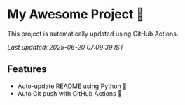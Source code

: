 # My Awesome Project 🚀

This project is automatically updated using GitHub Actions.

_Last updated: 2025-06-20 07:09:39 IST_

## Features
- Auto-update README using Python 🐍
- Auto Git push with GitHub Actions 🤖
